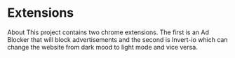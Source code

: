 # Extensions
About
This project contains two chrome extensions. The first is an Ad Blocker that will block advertisements and the second is Invert-io which can change the website from dark mood to light mode and vice versa.
